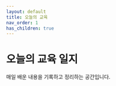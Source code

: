 ```yaml
---
layout: default
title: 오늘의 교육
nav_order: 1
has_children: true
---
```


# 오늘의 교육 일지
매일 배운 내용을 기록하고 정리하는 공간입니다.